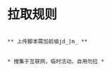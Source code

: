 # 拉取规则


```ql ql repo https://github.com/lty888/123.git "jd_|m_|pkc_|magic.js|zxd.jd" "" "jdCookie.js|USER_AGENTS.js|sendNotify.js"

** 上传脚本需加前缀jd_|m_ **


* 搜集于互联网，临时活动，自用勿拉 *
